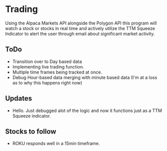 # Trading
Using the Alpaca Markets API alongside the Polygon API this program will watch a stock or stocks in real time and actively utilize the TTM Squeeze Indicator to alert the user through email about significant market activity.

## ToDo
* Transition over to Day based data
* Implementing live trading function.
* Multiple time frames being tracked at once.
* Debug Hour-based data merging with minute based data (I'm at a loss as to why this happens right now)

## Updates
* Hello. Just debugged alot of the logic and now it functions just as a TTM Squeeze indicator.

## Stocks to follow
* ROKU responds well in a 15min timeframe.
